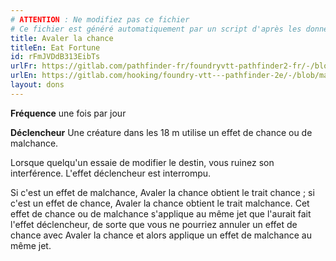 ```yaml
---
# ATTENTION : Ne modifiez pas ce fichier
# Ce fichier est généré automatiquement par un script d'après les données du module Foundry VTT officiel et de sa traduction
title: Avaler la chance
titleEn: Eat Fortune
id: rFmJVDdB313EibTs
urlFr: https://gitlab.com/pathfinder-fr/foundryvtt-pathfinder2-fr/-/blob/master/data/feats/rFmJVDdB313EibTs.htm
urlEn: https://gitlab.com/hooking/foundry-vtt---pathfinder-2e/-/blob/master/packs/data/feats.db/eat-fortune.json
layout: dons
---
```

**Fréquence** une fois par jour

**Déclencheur** Une créature dans les 18 m utilise un effet de chance ou de malchance.

Lorsque quelqu'un essaie de modifier le destin, vous ruinez son interférence. L'effet déclencheur est interrompu.

Si c'est un effet de malchance, Avaler la chance obtient le trait chance ; si c'est un effet de chance, Avaler la chance obtient le trait malchance. Cet effet de chance ou de malchance s'applique au même jet que l'aurait fait l'effet déclencheur, de sorte que vous ne pourriez annuler un effet de chance avec Avaler la chance et alors applique un effet de malchance au même jet.
